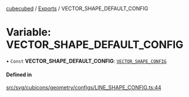 [cubecubed](/reference/README.md) / [Exports](/reference/modules.md) / VECTOR\_SHAPE\_DEFAULT\_CONFIG

# Variable: VECTOR\_SHAPE\_DEFAULT\_CONFIG

• `Const` **VECTOR\_SHAPE\_DEFAULT\_CONFIG**: [`VECTOR_SHAPE_CONFIG`](/reference/interfaces/VECTOR_SHAPE_CONFIG.md)

#### Defined in

[src/svg/cubicons/geometry/configs/LINE_SHAPE_CONFIG.ts:44](https://github.com/imaphatduc/cubecubed/blob/f64863c/src/svg/cubicons/geometry/configs/LINE_SHAPE_CONFIG.ts#L44)

